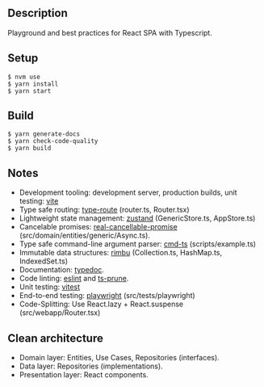 ## Description

Playground and best practices for React SPA with Typescript.

## Setup

```
$ nvm use
$ yarn install
$ yarn start
```

## Build

```
$ yarn generate-docs
$ yarn check-code-quality
$ yarn build
```

## Notes

-   Development tooling: development server, production builds, unit testing: [vite](https://vitejs.dev/)
-   Type safe routing: [type-route](https://github.com/zilch/type-route) (router.ts, Router.tsx)
-   Lightweight state management: [zustand](https://github.com/pmndrs/zustand) (GenericStore.ts, AppStore.ts)
-   Cancelable promises: [real-cancellable-promise](https://github.com/srmagura/real-cancellable-promise) (src/domain/entities/generic/Async.ts).
-   Type safe command-line argument parser: [cmd-ts](https://cmd-ts.vercel.app/) (scripts/example.ts)
-   Immutable data structures: [rimbu](https://rimbu.org/) (Collection.ts, HashMap.ts, IndexedSet.ts)
-   Documentation: [typedoc](https://typedoc.org).
-   Code linting: [eslint](https://eslint.org) and [ts-prune](https://github.com/nadeesha/ts-prune).
-   Unit testing: [vitest](https://vitest.dev)
-   End-to-end testing: [playwright](https://playwright.dev) (src/tests/playwright)
-   Code-Splitting: Use React.lazy + React.suspense (src/webapp/Router.tsx)

## Clean architecture

-   Domain layer: Entities, Use Cases, Repositories (interfaces).
-   Data layer: Repositories (implementations).
-   Presentation layer: React components.
